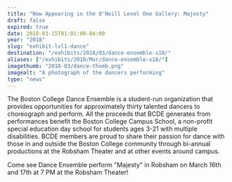 ```yaml
---
title: "Now Appearing in the O'Neill Level One Gallery: Majesty"
draft: false
expired: true
date: 2018-03-15T01:01:00-04:00
year: "2018"
slug: "exhibit-lvl1-dance"
destination: "/exhibits/2018/03/dance-ensemble-s18/"
aliases: ["/exhibits/2018/Mar/dance-ensemble-s18/"]
imagethumb: "2018-03/dance-thumb.png"
imagealt: "A photograph of the dancers performing"
type: "news"
---
```




The Boston College Dance Ensemble is a student-run organization that provides opportunities for approximately thirty talented dancers to choreograph and perform. All the proceeds that BCDE generates from performances benefit the Boston College Campus School, a non-profit special education day school for students ages 3-21 with multiple disabilities. BCDE members are proud to share their passion for dance with those in and outside the Boston College community through bi-annual productions at the Robsham Theater and at other events around campus.

Come see Dance Ensemble perform "Majesty" in Robsham on March 16th and 17th at 7 PM at the Robsham Theater!
